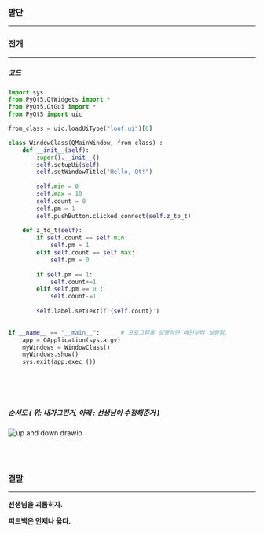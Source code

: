 ### 발단
---


### 전개
---

##### 코드


```python
import sys
from PyQt5.QtWidgets import *
from PyQt5.QtGui import *
from PyQt5 import uic

from_class = uic.loadUiType("loof.ui")[0]

class WindowClass(QMainWindow, from_class) :
    def __init__(self):
        super().__init__()
        self.setupUi(self)
        self.setWindowTitle("Hello, Qt!")
        
        self.min = 0
        self.max = 10
        self.count = 0
        self.pm = 1
        self.pushButton.clicked.connect(self.z_to_t)
    
    def z_to_t(self):
        if self.count == self.min:
            self.pm = 1
        elif self.count == self.max:
            self.pm = 0
        
        if self.pm == 1:
            self.count+=1 
        elif self.pm == 0 :
            self.count-=1
            
        self.label.setText(f'{self.count}')
        

if __name__ == "__main__":      # 프로그램을 실행하면 메인부터 실행됨.
    app = QApplication(sys.argv)
    myWindows = WindowClass()
    myWindows.show()
    sys.exit(app.exec_())
```

<br>
<br>
<br>

##### 순서도 ( 위: 내가그린거, 아래 : 선생님이 수정해준거 )

![up and down drawio](https://github.com/Gorani-ros2/HelloGit/assets/55674360/dfc68e4d-b6c2-4da5-b469-e8e7b78ca7e4)

<br>
<br>

### 결말
---

**선생님을 괴롭히자.**

**피드백은 언제나 옳다.**
